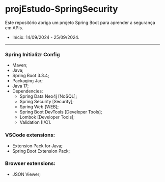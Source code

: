 # projEstudo-SpringSecurity
 Este repositório abriga um projeto Spring Boot para aprender a segurança em APIs.
 * Início: 14/09/2024 - 25/09/2024.

---
### Spring Initializr Config
* Maven;
* Java;
* Spring Boot 3.3.4;
* Packaging Jar;
* Java 17;
* Dependencies:
    * Spring Data Neo4j [NoSQL];
    * Spring Security [Security];
    * Spring Web [WEB];
    * Spring Boot DevTools [Developer Tools];
    * Lombok [Developer Tools];
    * Validation [I/O].

### VSCode extensions:
* Extension Pack for Java;
* Spring Boot Extension Pack;

### Browser extensions:
* JSON Viewer;
